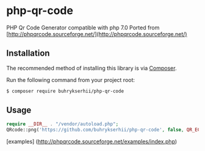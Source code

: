 # php-qr-code
PHP Qr Code Generator compatible with php 7.0
Ported from [http://phpqrcode.sourceforge.net/](http://phpqrcode.sourceforge.net/)

## Installation
The recommended method of installing this library is via [Composer](https://getcomposer.org/).

Run the following command from your project root:

```bash
$ composer require buhrykserhii/php-qr-code
```

## Usage 
```php
require __DIR__ . "/vendor/autoload.php";
QRcode::png('https://github.com/buhrykserhii/php-qr-code', false, QR_ECLEVEL_H, 10, 0);
```

[examples] (http://phpqrcode.sourceforge.net/examples/index.php)